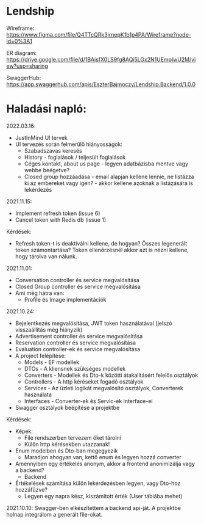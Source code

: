 # Lendship

Wireframe: https://www.figma.com/file/Q4TTcQRk3jrnepK1b1p4PA/Wireframe?node-id=0%3A1

ER diagram: https://drive.google.com/file/d/1BAisfX0LS9fg8AQi5LGx2N1UEmplwU2M/view?usp=sharing

SwaggerHub: https://app.swaggerhub.com/apis/EszterBajmoczy/Lendship.Backend/1.0.0



# Haladási napló:

2022.03.16:
- JustInMind UI tervek
- UI tervezés során felmerülő hiányosságok:
  - Szabadszavas keresés
  - History - foglalások / teljesült foglalások
  - Céges kontakt, about us page - legyen adatbázisba mentve vagy webbe beégetve?
  - Closed group hozzáadása - email alapján kellene lennie, ne listázza ki az embereket vagy igen? - akkor kellene azoknak a listázására is lekérdezés 

2021.11.15:
- Implement refresh token (issue 6)
- Cancel token with Redis db (issue 1)

Kérdések:
- Refresh token-t is deaktiválni kellene, de hogyan? Összes legenerált token számontartása? Token ellenőrzésnél akkor azt is nézni kellene, hogy tárolva van nálunk.

2021.11.01:
- Conversation controller és service megvalósítása
- Closed Group controller és service megvalósítása
- Ami még hátra van: 
  - Profile és Image implementációk

2021.10.24:
- Bejelentkezés megvalósítása, JWT token használatával (jelszó visszaállítás még hiányzik)
- Advertisement controller és service megvalósítása
- Reservation controller és service megvalósítása
- Evaluation controller-ek és service megvalósítása
- A project felépítése:
  - Models - EF modellek
  - DTOs - A kliensnek szükséges modellek
  - Converters - Modellek és Dto-k közötti átakalításért felelős osztályok
  - Controllers - A http kéréseket fogadó osztályok
  - Services - Az üzleti logikát megvalósító osztályok, Converterek használata
  - Interfaces - Converter-ek és Servic-ek interface-ei
- Swagger osztályok beépítése a projektbe

Kérdések:
- Képek:
  - File rendszerben tervezem őket tárolni
  - Külön http kérésekben utazzanak!
- Enum modelben és Dto-ban megegyezik
  - Maradjon ahogyan van, kettő enum és legyen hozzá converter 
- Amennyiben egy értékelés anonym, akkor a frontend anonimizálja vagy a backend?
  - Backend
- Értékelések számítása külön lekérdezésben legyen, vagy Dto-hoz hozzáfűzve?
  - Legyen egy napra kész, kiszámított érték (User táblába mehet) 

2021.10.10: Swagger-ben elkészítettem a backend api-ját. A projektbe holnap integrálom a generált file-okat.
